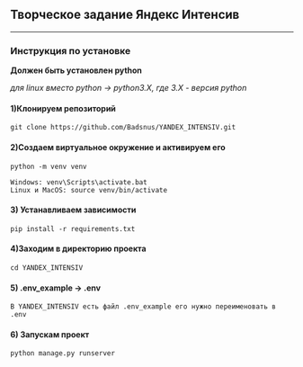 Творческое задание Яндекс Интенсив
---
---

### Инструкция по установке

**Должен быть установлен python**

*для linux вместо python -> python3.X, где 3.X - версия python*

#### 1)Клонируем репозиторий

    git clone https://github.com/Badsnus/YANDEX_INTENSIV.git

#### 2)Создаем виртуальное окружение и активируем его

    python -m venv venv

    Windows: venv\Scripts\activate.bat
    Linux и MacOS: source venv/bin/activate

#### 3) Устанавливаем зависимости

    pip install -r requirements.txt

#### 4)Заходим в директорию проекта

    cd YANDEX_INTENSIV

#### 5) .env_example -> .env

    В YANDEX_INTENSIV есть файл .env_example его нужно переименовать в .env 

#### 6) Запускам проект

    python manage.py runserver

